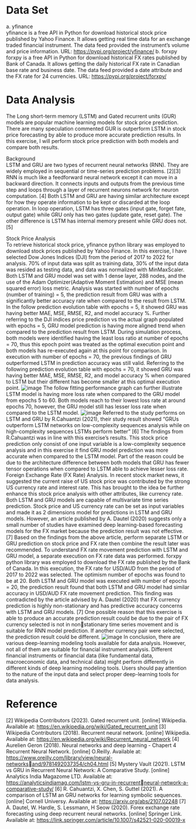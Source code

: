 # Data Set
a. yfinance </br>
yfinance is a free API in Python for download historical stock price published by Yahoo Finance. It allows getting real time data for an exchange traded financial instrument. 
The data feed provided the instrument’s volume and price information.
URL: https://pypi.org/project/yfinance/
b. forxpy </br>
forxpy is a free API in Python for download historical FX rates published by Bank of Canada. It allows getting the daily historical FX rate in Canadian base rate and business 
date. The data feed provided a date attribute and the FX rate for 24 currencies.
URL: https://pypi.org/project/forxpy/
# Data Analysis
The Long short-term memory (LSTM) and Gated recurrent units (GUR) models are popular machine learning models for stock price prediction. There are many speculation commented GUR is outperform LSTM in stock price forecasting by able to produce more accurate prediction results. In this exercise, I will perform stock price prediction with both models and compare both results.

Background </br>
LSTM and GRU are two types of recurrent neural networks (RNN). They are widely employed in sequential or time-series prediction problems. [2][3] RNN is much like a feedforward neural network except it can move in a backward direction. It connects inputs and outputs from the previous time step and loops through a layer of recurrent neurons network for neuron computation. [4] Both LSTM and GRU are having similar architecture except for how they operate information to be kept or discarded at the loop operation. In loop operation, LSTM has three gates (input gate, forget fate, output gate) while GRU only has two gates (update gate, reset gate). The other difference is LSTM has internal memory present while GRU does not. [5]

Stock Price Analysis </br>
To retrieve historical stock price, yfinance python library was employed to download stock prices published by Yahoo Finance. In this exercise, I have selected Dow Jones Indices (DJI) from the period of 2017 to 2022 for analysis. 70% of input data was split as training data, 30% of the input data was resided as testing data, and data was normalized with MinMaxScaler. Both LSTM and GRU model was set with 1 dense layer, 288 nodes, and the use of the Adam Optimizer(Adaptive Moment Estimation) and MSE 
(mean squared error) loss metric. Analysis was started with number of epochs (number of training) = 5, the prediction result from GRU was with a significantly better accuracy rate when compared to the result from LSTM. In the follow prediction evolution table with epochs = 5, it showed GRU was having better MAE, MSE, RMSE, R2, and model accuracy %. Further referring to the DJI indices price prediction vs the actual graph populated with epochs = 5, GRU model prediction is having more aligned trend when compared to the prediction result from LSTM. During simulation process, both models were identified having the least loss ratio at number of epochs = 70, thus this epoch point was treated as the optimal execution point and both models has re-executed again at this point for comparison. In execution with number of epochs = 70, the previous findings of GRU outperformed LSTM in prediction accuracy was still valid. Referring to the following prediction evolution table with epochs = 70, it showed GRU was having better MAE, MSE, RMSE, R2, and model accuracy % when compared to LSTM but their different has become smaller at this optimal execution point. 
![image](https://github.com/kitwong5/lstm_gru_comparision/assets/142315009/4c41bdf2-d8a0-4359-ad35-dbe767b3b6d5)
The follow fitting performance graph can further illustrate LSTM model is having more loss rate when compared to the GRU model from epochs 5 to 60. Both models reach to their lowest loss rate at around epochs 70, however, the GRU model still has lesser loss rate when compared to the LSTM model.
![image](https://github.com/kitwong5/lstm_gru_comparision/assets/142315009/277c88f2-4be1-4d67-bf67-824cbd144d1d)
Referred to the study performs on LSTM and GRU by R.Cahuantzi (2021), their study result showed “GRUs outperform LSTM networks on low-complexity sequences analysis while on high-complexity sequences LSTMs perform better” [6] The findings from R.Cahuantzi was in line with this exercise’s results. This stock price prediction only consist of one input variable is a low-complexity sequence analysis and in this exercise it find GRU model prediction was more accurate when compared to the LSTM model. Part of the reason could be due to the architecture difference between both models that GRU has fewer tensor operations when compared to LSTM able to achieve lesser loss rate.
Foreign Exchange Rate (FX Rate) Analysis.  In recent stock market news, it suggested the current raise of US stock price was contributed by the strong US currency rate and interest rate. This has brought to the idea be further enhance this stock price analysis with other attributes, like currency rate. Both LSTM and GRU models are capable of 
multivariate time series prediction. Stock price and US currency rate can be set as input variables and made it as 2 dimensions model for predictions in LSTM and GRU models. However, an article published by A. Dautel (2020) suggests only a small number of studies have examined deep learning-based forecasting models for the FX market because the prediction result was not effective. [7] Based on the findings from the above article, perform separate LSTM or GRU prediction on stock price and FX rate
then combine the result later was recommended. To understand FX rate movement prediction with LSTM and GRU model, a separate execution on FX rate 
data was performed. forxpy python library was employed to download the FX rate published by the Bank of Canada. In this execution, the FX rate for USD/AUD from the period of 2017 to 2022 was selected. The optimism number of epochs was found to be at 20. Both LSTM and GRU model was executed with number of epochs = 20, the prediction result found that both LSTM and GRU model had similar accuracy in USD/AUD FX rate movement prediction. This finding was contradicted by the article advised by A. Dautel (2020) that FX currency prediction is highly non-stationary and has predictive accuracy concerns with LSTM and GRU models. [7] One possible reason that this exercise is able to 
produce an accurate prediction result could be due to the pair of FX currency selected is not in nonstationary time series movement and is suitable for RNN model prediction. If another currency pair were selected, the prediction result could be different.
![image](https://github.com/kitwong5/lstm_gru_comparision/assets/142315009/2ee7fbb6-e96a-4db9-b06d-075d420143c3)
In conclusion, there are various deep-learning modeling tools available for data analysis. However, not all of them are suitable for financial instrument analysis. Different financial instruments or financial data (like fundamental data, macroeconomic data, and technical data) might perform differently in different kinds of deep learning modeling tools. Users should pay attention to the nature of the input data and select proper deep-learning tools for data analysis.
# Reference
[2] Wikipedia Contributors (2023). Gated recurrent unit. [online] Wikipedia. Available at: 
https://en.wikipedia.org/wiki/Gated_recurrent_unit
[3] Wikipedia Contributors (2018). Recurrent neural network. [online] Wikipedia. Available at: 
https://en.wikipedia.org/wiki/Recurrent_neural_network
[4] Aurelien Geron (2018). Neural networks and deep learning - Chapert 4 Recurrent Neural Network.
[online] O.Reilly. Available at: https://www.oreilly.com/library/view/neural-networksand/9781492037354/ch04.html
[5] Mystery Vault (2021). LSTM vs GRU in Recurrent Neural Network: A Comparative Study. [online] 
Analytics India Magazome LTD. Available at: https://analyticsindiamag.com/lstm-vs-gru-in-recurrentneural-network-a-comparative-study/
[6] R. Cahuantzi, X. Chen, S. Guttel (2021). A comparison of LSTM an GRU networks for learning 
symbolic sequences. [online] Cornell Universy. Available at: https://arxiv.org/abs/2107.02248
[7] A. Dautel, W. Hardle, S. Lessmann, H Seow (2020). Forex exchange rate forecasting using deep 
recurrent neural networks. [online] Springer Link. Available at:
https://link.springer.com/article/10.1007/s42521-020-00019-x




